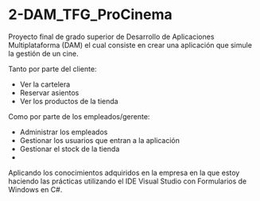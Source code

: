 # 2-DAM_TFG_ProCinema
Proyecto final de grado superior de Desarrollo de Aplicaciones Multiplataforma (DAM) el cual consiste en crear una aplicación que simule la gestión de un cine.

Tanto por parte del cliente:
  - Ver la cartelera
  - Reservar asientos
  - Ver los productos de la tienda

Como por parte de los empleados/gerente:
  - Administrar los empleados
  - Gestionar los usuarios que entran a la aplicación
  - Gestionar el stock de la tienda
  - 
Aplicando los conocimientos adquiridos en la empresa en la que estoy haciendo las prácticas utilizando el IDE Visual Studio con Formularios de Windows en C#.
